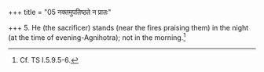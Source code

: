+++
title = "05 नक्तमुपतिष्ठते न प्रातः"

+++
5. He (the sacrificer) stands (near the fires praising them) in the night (at the time of evening-Agnihotra); not in the morning.[^1]  

[^1]: Cf. TS I.5.9.5-6.
